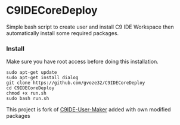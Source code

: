 # C9IDECoreDeploy

Simple bash script to create user and install C9 IDE Workspace then automatically install some required packages.

### Install

Make sure you have root access before doing this installation.

```
sudo apt-get update
sudo apt-get install dialog
git clone https://github.com/gvoze32/C9IDECoreDeploy
cd C9IDECoreDeploy
chmod +x run.sh
sudo bash run.sh
```

This project is fork of [C9IDE-User-Maker](https://github.com/nicolasjulian/C9IDE-User-Maker) added with own modified packages
